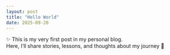 ```yaml
---
layout: post
title: "Hello World"
date: 2025-09-20
---
```


✨ This is my very first post in my personal blog.  
Here, I’ll share stories, lessons, and thoughts about my journey 🌱
